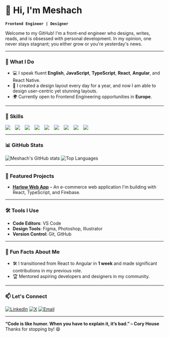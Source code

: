 # 👋 Hi, I'm Meshach

**`Frontend Engineer | Designer `**

Welcome to my GitHub! I'm a front-end engineer who designs, writes, reads, and is obsessed with personal development. In my opinion, one never stays stagnant; you either grow or you're yesterday's news.

---

### 🔭 **What I Do**
- 💻 I speak fluent **English**, **JavaScript**, **TypeScript**, **React**, **Angular**, and React Native.
- 🎨 I created a design layout every day for a year, and now I am able to design user-centric yet stunning layouts.
- 🌍 Currently open to Frontend Engineering opportunities in **Europe**.

---

### 🚀 **Skills**
<div style="display: flex; gap: 15px; align-items: center;">
  <img src="https://img.shields.io/badge/JavaScript-323330?style=for-the-badge&logo=javascript&logoColor=F7DF1E" />
  <img src="https://img.shields.io/badge/TypeScript-007ACC?style=for-the-badge&logo=typescript&logoColor=white" />
  <img src="https://img.shields.io/badge/React-61DAFB?style=for-the-badge&logo=react&logoColor=black" />
  <img src="https://img.shields.io/badge/Angular-DD0031?style=for-the-badge&logo=angular&logoColor=white" />
  <img src="https://img.shields.io/badge/React_Native-20232A?style=for-the-badge&logo=react&logoColor=61DAFB" />
  <img src="https://img.shields.io/badge/HTML5-E34F26?style=for-the-badge&logo=html5&logoColor=white" />
  <img src="https://img.shields.io/badge/CSS3-1572B6?style=for-the-badge&logo=css3&logoColor=white" />
  <img src="https://img.shields.io/badge/Sass-CC6699?style=for-the-badge&logo=sass&logoColor=white" />
  <img src="https://img.shields.io/badge/Tailwind_CSS-38B2AC?style=for-the-badge&logo=tailwind-css&logoColor=white" />
</div>

---

### 📊 **GitHub Stats**
![Meshach's GitHub stats](https://github-readme-stats.vercel.app/api?username=Nsude&show_icons=true&theme=radical)
![Top Languages](https://github-readme-stats.vercel.app/api/top-langs/?username=Nsude&layout=compact&theme=radical)

---

### 🌟 **Featured Projects**
- [**Harlow Web App**](https://github.com/Nsude/Harlow) – An e-commerce web application I'm building with React, TypeScript, and Firebase.

---

### 🛠️ **Tools I Use**
- **Code Editors**: VS Code
- **Design Tools**: Figma, Photoshop, Illustrator
- **Version Control**: Git, GitHub

---

### 🎉 **Fun Facts About Me**
- 🛠️ I transitioned from React to Angular in **1 week** and made significant contributions in my previous role.
- 🏆 Mentored aspiring developers and designers in my community.

---

### 📫 **Let's Connect**
[![LinkedIn](https://img.shields.io/badge/LinkedIn-MeshachNsude-blue?style=for-the-badge&logo=linkedin)](https://www.linkedin.com/in/meshachnsude/)
[![X](https://img.shields.io/badge/X-@meshach__nsude-1DA1F2?style=for-the-badge&logo=twitter&logoColor=white)](https://twitter.com/meshach_nsude)
[![Email](https://img.shields.io/badge/Email-meshachnsd@gmail.com-red?style=for-the-badge)](mailto:meshachnsd@gmail.com)

---

**“Code is like humor. When you have to explain it, it’s bad.” – Cory House**  
Thanks for stopping by! 😄
